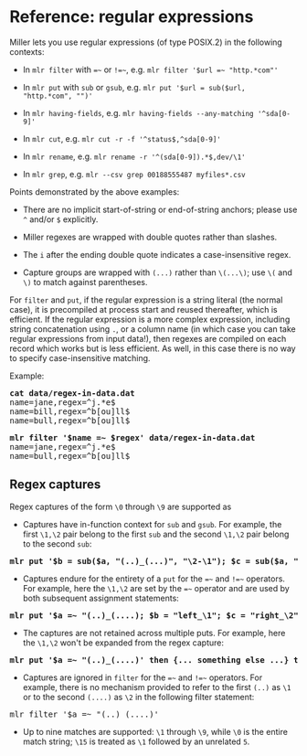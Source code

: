 <!---  PLEASE DO NOT EDIT DIRECTLY. EDIT THE .md.in FILE PLEASE. --->
# Reference: regular expressions

Miller lets you use regular expressions (of type POSIX.2) in the following contexts:

* In ``mlr filter`` with ``=~`` or ``!=~``, e.g. ``mlr filter '$url =~ "http.*com"'``

* In ``mlr put`` with ``sub`` or ``gsub``, e.g. ``mlr put '$url = sub($url, "http.*com", "")'``

* In ``mlr having-fields``, e.g. ``mlr having-fields --any-matching '^sda[0-9]'``

* In ``mlr cut``, e.g. ``mlr cut -r -f '^status$,^sda[0-9]'``

* In ``mlr rename``, e.g. ``mlr rename -r '^(sda[0-9]).*$,dev/\1'``

* In ``mlr grep``, e.g. ``mlr --csv grep 00188555487 myfiles*.csv``

Points demonstrated by the above examples:

* There are no implicit start-of-string or end-of-string anchors; please use ``^`` and/or ``$`` explicitly.

* Miller regexes are wrapped with double quotes rather than slashes.

* The ``i`` after the ending double quote indicates a case-insensitive regex.

* Capture groups are wrapped with ``(...)`` rather than ``\(...\)``; use ``\(`` and ``\)`` to match against parentheses.

For ``filter`` and ``put``, if the regular expression is a string literal (the normal case), it is precompiled at process start and reused thereafter, which is efficient. If the regular expression is a more complex expression, including string concatenation using ``.``, or a column name (in which case you can take regular expressions from input data!), then regexes are compiled on each record which works but is less efficient. As well, in this case there is no way to specify case-insensitive matching.

Example:

<pre>
<b>cat data/regex-in-data.dat</b>
name=jane,regex=^j.*e$
name=bill,regex=^b[ou]ll$
name=bull,regex=^b[ou]ll$
</pre>

<pre>
<b>mlr filter '$name =~ $regex' data/regex-in-data.dat</b>
name=jane,regex=^j.*e$
name=bull,regex=^b[ou]ll$
</pre>

## Regex captures

Regex captures of the form ``\0`` through ``\9`` are supported as

* Captures have in-function context for ``sub`` and ``gsub``. For example, the first ``\1,\2`` pair belong to the first ``sub`` and the second ``\1,\2`` pair belong to the second ``sub``:

<pre>
<b>mlr put '$b = sub($a, "(..)_(...)", "\2-\1"); $c = sub($a, "(..)_(.)(..)", ":\1:\2:\3")'</b>
</pre>

* Captures endure for the entirety of a ``put`` for the ``=~`` and ``!=~`` operators. For example, here the ``\1,\2`` are set by the ``=~`` operator and are used by both subsequent assignment statements:

<pre>
<b>mlr put '$a =~ "(..)_(....); $b = "left_\1"; $c = "right_\2"'</b>
</pre>

* The captures are not retained across multiple puts. For example, here the ``\1,\2`` won't be expanded from the regex capture:

<pre>
<b>mlr put '$a =~ "(..)_(....)' then {... something else ...} then put '$b = "left_\1"; $c = "right_\2"'</b>
</pre>

* Captures are ignored in ``filter`` for the ``=~`` and ``!=~`` operators. For example, there is no mechanism provided to refer to the first ``(..)`` as ``\1`` or to the second ``(....)`` as ``\2`` in the following filter statement:

<pre>
mlr filter '$a =~ "(..)_(....)'
</pre>

* Up to nine matches are supported: ``\1`` through ``\9``, while ``\0`` is the entire match string; ``\15`` is treated as ``\1`` followed by an unrelated ``5``.


